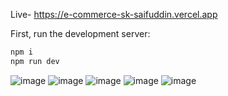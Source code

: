 Live- https://e-commerce-sk-saifuddin.vercel.app

First, run the development server:

```bash
npm i
npm run dev

```


![image](https://github.com/user-attachments/assets/b1c93ecb-7154-4c6d-8985-274570249997)
![image](https://github.com/user-attachments/assets/6c0a2e04-4f3d-4a81-8924-2d1cefab21a2)
![image](https://github.com/user-attachments/assets/c3502b81-5435-447d-bf1b-b11ea1175329)
![image](https://github.com/user-attachments/assets/cd5b0a81-6e3b-4c93-bae1-56ec78ba410e)
![image](https://github.com/user-attachments/assets/2d9928a2-80a7-44c9-907a-61bc1b2a194e)
